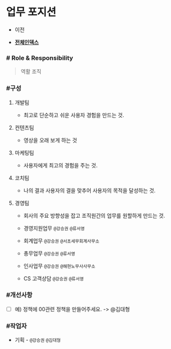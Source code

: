 # 업무 포지션



- 이전      

- [**전체인덱스**](../README.md)     

  

### **# Role & Responsibility**
> 역활 조직


### **#구성**

1. 개발팀  
   - 최고로 단순하고 쉬운 사용자 경험을 만드는 것. 
     

2. 컨텐츠팀  
   - 영상을 오래 보게 하는 것 
 
     

3. 마케팅팀  
   - 사용자에게 최고의 경험을 주는 것. 

     

4. 코치팀  
   - 나의 결과 사용자의 결을 맞추어 사용자의 목적을 달성하는 것. 
     

5. 경영팀  
   - 회사의 주요 방향성을 잡고 조직원간의 업무를 원할하게 만드는 것. 

   - 경영지원업무 ```@강승권``` ```@류서영```  
   - 회계업무 ```@강승권``` ```@서초세무회계사무소``` 
   - 총무업무 ```@강승권```   ```@류서영```  
   - 인사업무 ```@강승권``` ```@해현노무사사무소```  
   - CS 고객상담 `@강승권` `@류서영`



### #개선사항

- [ ] 예) 정책에 00관련 정책을 만들어주세요. -> @김대형



### **#작업자**

- 기획 - `@강승권` `@김대형`

